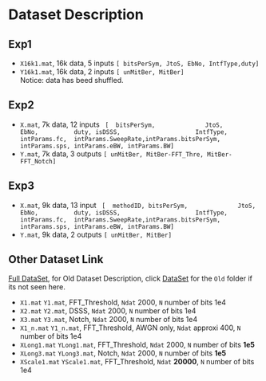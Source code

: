# Dataset Description
## Exp1
  * `X16k1.mat`,  16k data, 5 inputs `[ bitsPerSym, JtoS, EbNo, IntfType,duty]`  
  * `Y16k1.mat`,  16k data, 2 inputs `[ unMitBer, MitBer]`   
  Notice: data has beed shuffled.
## Exp2 
  * `X.mat`,  7k data, 12 inputs ` [  bitsPerSym,              JtoS,          EbNo,          duty, isDSSS,                     IntfType,      intParams.fc,  intParams.SweepRate,intParams.bitsPerSym, intParams.sps, intParams.eBW, intParams.BW]`  
  * `Y.mat`,  7k data, 3 outputs `[ unMitBer, MitBer-FFT_Thre, MitBer-FFT_Notch]`   
## Exp3 
  * `X.mat`,  9k data, 13 input ` [  methodID, bitsPerSym,              JtoS,          EbNo,          duty, isDSSS,                     IntfType,      intParams.fc,  intParams.SweepRate,intParams.bitsPerSym, intParams.sps, intParams.eBW, intParams.BW]`
  * `Y.mat`,  9k data, 2 outputs `[ unMitBer, MitBer]`  



## Other Dataset Link
[Full DataSet](https://drive.google.com/drive/folders/1SEYScWxg7xViXz1snsuuhOBDKR7r1Npt?usp=sharing), for Old Dataset Description, click [DataSet](https://drive.google.com/drive/folders/1SEYScWxg7xViXz1snsuuhOBDKR7r1Npt?usp=sharing) for the `Old` folder if its not seen here.
* `X1.mat` `Y1.mat`, FFT_Threshold, `Ndat` 2000, `N` number of bits 1e4
* `X2.mat` `Y2.mat`, DSSS, `Ndat` 2000, `N` number of bits 1e4   
* `X3.mat` `Y3.mat`, Notch, `Ndat` 2000, `N` number of bits 1e4 
*  `X1_n.mat` `Y1_n.mat`, FFT_Threshold, AWGN only, `Ndat` approxi 400, `N` number of bits 1e4  
*  `XLong1.mat` `YLong1.mat`, FFT_Threshold, `Ndat` 2000, `N` number of bits __1e5__
*  `XLong3.mat` `YLong3.mat`, Notch, `Ndat` 2000, `N` number of bits __1e5__
*  `XScale1.mat` `YScale1.mat`, FFT_Threshold, `Ndat` __20000__, `N` number of bits 1e4





